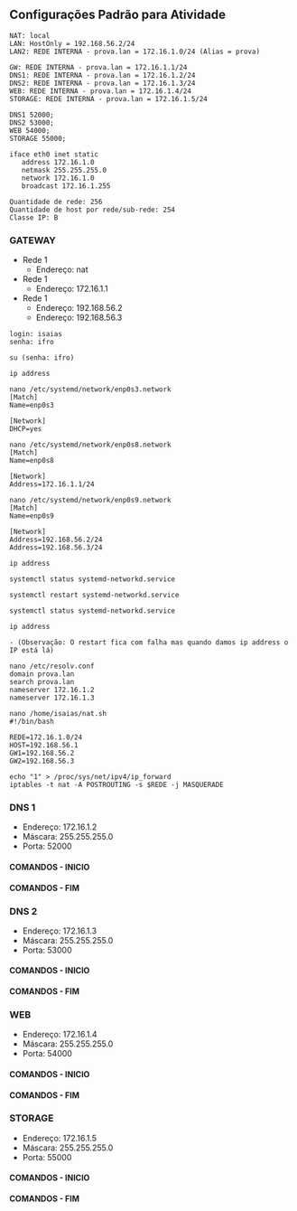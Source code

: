 ## Configurações Padrão para Atividade
```
NAT: local
LAN: HostOnly = 192.168.56.2/24
LAN2: REDE INTERNA - prova.lan = 172.16.1.0/24 (Alias = prova)

GW: REDE INTERNA - prova.lan = 172.16.1.1/24
DNS1: REDE INTERNA - prova.lan = 172.16.1.2/24
DNS2: REDE INTERNA - prova.lan = 172.16.1.3/24
WEB: REDE INTERNA - prova.lan = 172.16.1.4/24
STORAGE: REDE INTERNA - prova.lan = 172.16.1.5/24

DNS1 52000;
DNS2 53000;
WEB 54000;
STORAGE 55000;

iface eth0 inet static
   address 172.16.1.0
   netmask 255.255.255.0 
   network 172.16.1.0
   broadcast 172.16.1.255

Quantidade de rede: 256
Quantidade de host por rede/sub-rede: 254
Classe IP: B
```
### GATEWAY

- Rede 1
  - Endereço: nat
- Rede 1
  - Endereço: 172.16.1.1
- Rede 1
  - Endereço: 192.168.56.2
  - Endereço: 192.168.56.3
```
login: isaias
senha: ifro

su (senha: ifro)

ip address

nano /etc/systemd/network/enp0s3.network
[Match]
Name=enp0s3

[Network]
DHCP=yes

nano /etc/systemd/network/enp0s8.network
[Match]
Name=enp0s8

[Network]
Address=172.16.1.1/24

nano /etc/systemd/network/enp0s9.network
[Match]
Name=enp0s9

[Network]
Address=192.168.56.2/24
Address=192.168.56.3/24

ip address

systemctl status systemd-networkd.service

systemctl restart systemd-networkd.service

systemctl status systemd-networkd.service

ip address

- (Observação: O restart fica com falha mas quando damos ip address o IP está lá)

nano /etc/resolv.conf
domain prova.lan
search prova.lan
nameserver 172.16.1.2
nameserver 172.16.1.3

nano /home/isaias/nat.sh
#!/bin/bash

REDE=172.16.1.0/24
HOST=192.168.56.1
GW1=192.168.56.2
GW2=192.168.56.3

echo "1" > /proc/sys/net/ipv4/ip_forward
iptables -t nat -A POSTROUTING -s $REDE -j MASQUERADE
```
### DNS 1

- Endereço: 172.16.1.2
- Máscara: 255.255.255.0
- Porta: 52000

#### COMANDOS - INICIO

#### COMANDOS - FIM

### DNS 2

- Endereço: 172.16.1.3
- Máscara: 255.255.255.0
- Porta: 53000

#### COMANDOS - INICIO

#### COMANDOS - FIM

### WEB

- Endereço: 172.16.1.4
- Máscara: 255.255.255.0
- Porta: 54000

#### COMANDOS - INICIO

#### COMANDOS - FIM

### STORAGE

- Endereço: 172.16.1.5
- Máscara: 255.255.255.0
- Porta: 55000

#### COMANDOS - INICIO

#### COMANDOS - FIM
